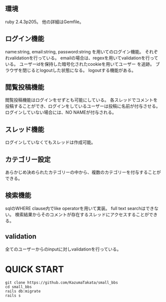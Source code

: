 
## 環境 
ruby 2.4.3p205。
他の詳細はGemfile。

## ログイン機能

name:string, email:string, password:string
を用いてのログイン機能。
それぞれvalidationを行っている。
emailの場合は、regexを用いてvalidationを行っている。
ユーザーidを保持した暗号化されたcookieを用いてユーザー
を追跡。
ブラウザを閉じるとlogoutした状態になる。
logoutする機能がある。

   
## 閲覧投稿機能

閲覧投稿機能はログインをせずとも可能にしている。
各スレッドでコメントを投稿することができ、ログインをしているユーザーは投稿に名前が付与させる。
ログインしていない場合には、NO NAMEが付与される。

## スレッド機能

ログインしていなくてもスレッドは作成可能。


## カテゴリー設定

あらかじめ決められたカテゴリーの中から、複数のカテゴリーを付与することが
できる。

## 検索機能
sqlのWHERE clause内でlike operatorを用いて実装。
full text searchはできない。
検索結果からそのコメントが存在するスレッドにアクセスすることができる。


## validation
全てのユーザーからのinputに対しvalidationを行っている。


# QUICK START
```
git clone https://github.com/KazumaTakata/small_bbs
cd small_bbs
rails db:migrate
rails s
```

